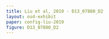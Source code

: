```yaml
---
title: Liu et al, 2019 - D13_07880_D2
layout: osd-exhibit
paper: config-liu-2019
figure: D13_07880_D2
---
```

